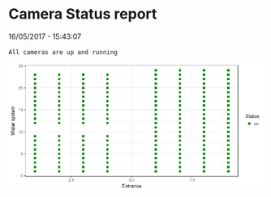 Camera Status report
================
16/05/2017 - 15:43:07

    All cameras are up and running

![](camreport_files/figure-markdown_github/unnamed-chunk-2-1.png)
